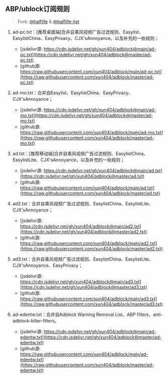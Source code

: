 ## ABP/ublock订阅规则

> Fork: [@halflife](https://github.com/o0HalfLife0o) & [@halflife-list](https://github.com/o0HalfLife0o/list)

1. ad-pc.txt：[推荐桌面端]合并自乘风视频广告过滤规则、Easylist、EasylistChina、EasyPrivacy、CJX'sAnnoyance，以及补充的一些规则；
    - [jsdelivr源: https://cdn.jsdelivr.net/gh/xun404/adblock@main/ad-pc.txt](https://cdn.jsdelivr.net/gh/xun404/adblock@master/ad-pc.txt)
    - [github源: https://raw.githubusercontent.com/xun404/adblock/main/ad-pc.txt](https://raw.githubusercontent.com/xun404/adblock/master/ad-pc.txt)

1. ad-mo.txt：合并自Easylist、EasylistChina、EasyPrivacy、CJX'sAnnoyance；
    - [jsdelivr源: https://cdn.jsdelivr.net/gh/xun404/adblock@main/ad-mo.txt](https://cdn.jsdelivr.net/gh/xun404/adblock@master/ad-mo.txt)
    - [github源: https://raw.githubusercontent.com/xun404/adblock/main/ad-mo.txt](https://raw.githubusercontent.com/xun404/adblock/master/ad-mo.txt)

3. ad.txt：[推荐移动端]合并自乘风视频广告过滤规则、EasylistChina、EasylistLite、CJX'sAnnoyance，以及补充的一些规则；
    - [jsdelivr源: https://cdn.jsdelivr.net/gh/xun404/adblock@main/ad.txt](https://cdn.jsdelivr.net/gh/xun404/adblock@master/ad.txt)
    - [github源: https://raw.githubusercontent.com/xun404/adblock/main/ad.txt](https://raw.githubusercontent.com/xun404/adblock/master/ad.txt)

4. ad2.txt：合并自乘风视频广告过滤规则、EasylistChina、EasylistLite、CJX'sAnnoyance；
    - [jsdelivr源: https://cdn.jsdelivr.net/gh/xun404/adblock@main/ad2.txt](https://cdn.jsdelivr.net/gh/xun404/adblock@master/ad2.txt)
    - [github源: https://raw.githubusercontent.com/xun404/adblock/main/ad2.txt](https://raw.githubusercontent.com/xun404/adblock/master/ad2.txt)

5. ad3.txt：合并自乘风视频广告过滤规则、EasylistChina、EasylistLite、CJX'sAnnoyance、EasyPrivacy；
    - [jsdelivr源: https://cdn.jsdelivr.net/gh/xun404/adblock@main/ad3.txt](https://cdn.jsdelivr.net/gh/xun404/adblock@master/ad3.txt)
    - [github源: https://raw.githubusercontent.com/xun404/adblock/main/ad3.txt](https://raw.githubusercontent.com/xun404/adblock/master/ad3.txt)

6. ad-edentw.txt：合并自Adblock Warning Removal List、ABP filters、anti-adblock-killer-filters。
    - [jsdelivr源: https://cdn.jsdelivr.net/gh/xun404/adblock@main/ad-edentw.txt](https://cdn.jsdelivr.net/gh/xun404/adblock@master/ad-edentw.txt)
    - [github源: https://raw.githubusercontent.com/xun404/adblock/main/ad-edentw.txt](https://raw.githubusercontent.com/xun404/adblock/master/ad-edentw.txt)
